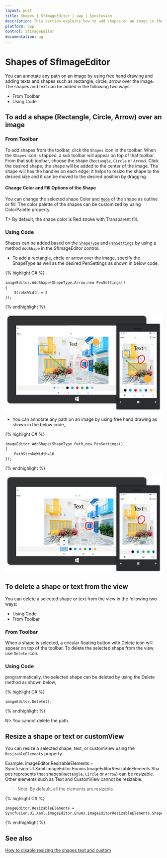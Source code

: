 ```yaml
---
layout: post
title: Shapes | SfImageEditor | uwp | Syncfusion
description: This section explains how to add shapes on an image in the Syncfusion SfImageEditor in UWP platform and also explains how to delete/resize the shapes.
platform: uwp
control: SfImageEditor
documentation: ug
---
```

# Shapes of SfImageEditor

You can annotate any path on an image by using free hand drawing and adding texts and shapes such as rectangle, circle, arrow over the image. The shapes and text can be added in the following two ways:

* From Toolbar
* Using Code

## To add a shape (Rectangle, Circle, Arrow) over an image

### From Toolbar

To add shapes from the toolbar, click the `Shapes` icon in the toolbar. When the `Shapes` icon is tapped, a sub toolbar will appear on top of that toolbar. From that sub toolbar, choose the shape (`Rectangle`, `Circle` or `Arrow`). Click the desired shape; the shape will be added to the center of the image. The shape will has the handles on each edge; it helps to resize the shape to the desired size and it can be moved to the desired position by dragging.

#### Change Color and Fill Options of the Shape

You can change the selected shape Color and [`Mode`](https://help.syncfusion.com/cr/uwp/sfimageeditor) of the shape as outline or fill. The color palette of the shapes can be customized by using ColorPalette property.

T> By default, the shape color is Red stroke with Transparent fill.

### Using Code

Shapes can be added based on the [`ShapeType`](https://help.syncfusion.com/cr/uwp/sfimageeditor) and [`PenSettings`](https://help.syncfusion.com/cr/uwp/sfimageeditor) by using a method `AddShape` in the SfImageEditor control.

* To add a rectangle, circle or arrow over the image, specify the ShapeType as well as the desired PenSettings as shown in below code,


{% highlight C# %}

    imageEditor.AddShape(ShapeType.Arrow,new PenSettings() 
    {
        StrokeWidth = 2
    });

{% endhighlight %}

![Change StrokWidth of the shape in UWP ImageEditor](shapes_images/annotate.png)

* You can annotate any path on an image by using free hand drawing as shown in the below code,

{% highlight C# %}

    imageEditor.AddShape(ShapeType.Path,new PenSettings() 
    { 
        PathStrokeWidth=10
    });

{% endhighlight %}

![Annotate path on an image in UWP ImageEditor](shapes_images/path.png)

## To delete a shape or text from the view

You can delete a selected shape or text from the view in the following two ways:

* Using Code
* From Toolbar

### From Toolbar

When a shape is selected, a circular floating button with Delete icon will appear on top of the toolbar. To delete the selected shape from the view, use `Delete` icon.

### Using Code

programmatically, the selected shape can be deleted by using the Delete method as shown below,

{% highlight C# %}

    imageEditor.Delete();

{% endhighlight %}

N> You cannot delete the path.

## Resize a shape or text or customView

You can resize a selected shape, text, or customView using the `ResizableElements` property.

Example: imageEditor.ResizableElements = Syncfusion.UI.Xaml.ImageEditor.Enums.ImageEditorResizableElements.Shapes represents that shapes(`Rectangle`, `Circle` or `Arrow`) can be resizable. Other elements such as Text and CustomView cannot be resizable.

>Note: By default, all the elements are resizable.

{% highlight C# %}

    imageEditor.ResizableElements = Syncfusion.UI.Xaml.ImageEditor.Enums.ImageEditorResizableElements.Shapes;

{% endhighlight %}

## See also

[How to disable resizing the shapes text and custom](https://www.syncfusion.com/kb/9476/how-to-disable-resizing-the-shapes-text-and-customview)